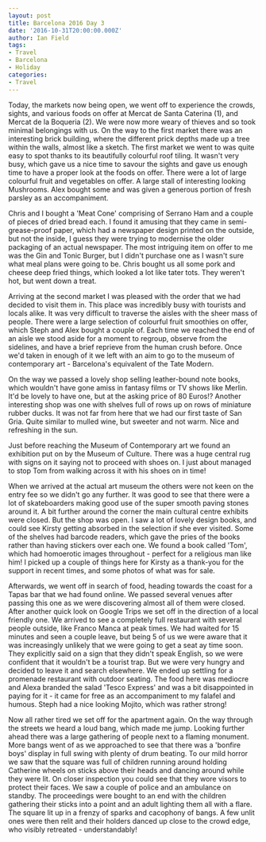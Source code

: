 ```yaml
---
layout: post
title: Barcelona 2016 Day 3
date: '2016-10-31T20:00:00.000Z'
author: Ian Field
tags:
- Travel
- Barcelona
- Holiday
categories:
- Travel
---
```

Today, the markets now being open, we went off to experience the crowds, sights, and various foods on offer at Mercat de Santa Caterina (1), and Mercat de la Boqueria (2). We were now more weary of thieves and so took minimal belongings with us. On the way to the first market there was an interesting brick building, where the different prick depths made up a tree within the walls, almost like a sketch. The first market we went to was quite easy to spot thanks to its beautifully colourful roof tiling. It wasn't very busy, which gave us a nice time to savour the sights and gave us enough time to have a proper look at the foods on offer. There were a lot of large colourful fruit and vegetables on offer. A large stall of interesting looking Mushrooms. Alex bought some and was given a generous portion of fresh parsley as an accompaniment.

Chris and I bought a 'Meat Cone' comprising of Serrano Ham and a couple of pieces of dried bread each. I found it amusing that they came in semi-grease-proof paper, which had a newspaper design printed on the outside, but not the inside, I guess they were trying to modernise the older packaging of an actual newspaper. The most intriguing item on offer to me was the Gin and Tonic Burger, but I didn't purchase one as I wasn't sure what meal plans were going to be. Chris bought us all some pork and cheese deep fried things, which looked a lot like tater tots. They weren't hot, but went down a treat.

Arriving at the second market I was pleased with the order that we had decided to visit them in. This place was incredibly busy with tourists and locals alike. It was very difficult to traverse the aisles with the sheer mass of people. There were a large selection of colourful fruit smoothies on offer, which Steph and Alex bought a couple of. Each time we reached the end of an aisle we stood aside for a moment to regroup, observe from the sidelines, and have a brief reprieve from the human crush before. Once we'd taken in enough of it we left with an aim to go to the museum of contemporary art - Barcelona's equivalent of the Tate Modern.

On the way we passed a lovely shop selling leather-bound note books, which wouldn't have gone amiss in fantasy films or TV shows like Merlin. It'd be lovely to have one, but at the asking price of 80 Euros!? Another interesting shop was one with shelves full of rows up on rows of miniature rubber ducks. It was not far from here that we had our first taste of San Gria. Quite similar to mulled wine, but sweeter and not warm. Nice and refreshing in the sun.

Just before reaching the Museum of Contemporary art we found an exhibition put on by the Museum of Culture. There was a huge central rug with signs on it saying not to proceed with shoes on. I just about managed to stop Tom from walking across it with his shoes on in time!

When we arrived at the actual art museum the others were not keen on the entry fee so we didn't go any further. It was good to see that there were a lot of skateboarders making good use of the super smooth paving stones around it. A bit further around the corner the main cultural centre exhibits were closed. But the shop was open. I saw a lot of lovely design books, and could see Kirsty getting absorbed in the selection if she ever visited. Some of the shelves had barcode readers, which gave the pries of the books rather than having stickers over each one. We found a book called 'Tom', which had homoerotic images throughout - perfect for a religious man like him! I picked up a couple of things here for Kirsty as a thank-you for the support in recent times, and some photos of what was for sale.

Afterwards, we went off in search of food, heading towards the coast for a Tapas bar that we had found online. We passed several venues after passing this one as we were discovering almost all of them were closed. After another quick look on Google Trips we set off in the direction of a local friendly one. We arrived to see a completely full restaurant with several people outside, like Franco Manca at peak times. We had waited for 15 minutes and seen a couple leave, but being 5 of us we were aware that it was increasingly unlikely that we were going to get a seat ay time soon. They explicitly said on a sign that they didn't speak English, so we were confident that it wouldn't be a tourist trap. But we were very hungry and decided to leave it and search elsewhere. We ended up settling for a promenade restaurant with outdoor seating. The food here was mediocre and Alexa branded the salad 'Tesco Express' and was a bit disappointed in paying for it - it came for free as an accompaniment to my falafel and humous. Steph had a nice looking Mojito, which was rather strong!

Now all rather tired we set off for the apartment again. On the way through the streets we heard a loud bang, which made me jump. Looking further ahead there was a large gathering of people next to a flaming monument. More bangs went of as we approached to see that there was a 'bonfire boys' display in full swing with plenty of drum beating. To our mild horror we saw that the square was full of children running around holding Catherine wheels on sticks above their heads and dancing around while they were lit. On closer inspection you could see that they wore visors to protect their faces. We saw a couple of police and an ambulance on standby. The proceedings were bought to an end with the children gathering their sticks into a point and an adult lighting them all with a flare. The square lit up in a frenzy of sparks and cacophony of bangs. A few unlit ones were then relit and their holders danced up close to the crowd edge, who visibly retreated - understandably!
